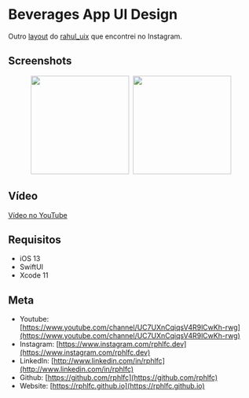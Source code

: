 # Beverages App UI Design
Outro [layout](https://www.instagram.com/p/CD8cWyfAxqe/) do [rahul_uix](https://www.instagram.com/rahul_uix/) que encontrei no Instagram.

## Screenshots
<p align="center">
    <img src="https://user-images.githubusercontent.com/16376748/90963403-b23bb300-e48d-11ea-871b-cd012b955bd4.png" width="200">&nbsp;
    <img src="https://user-images.githubusercontent.com/16376748/90963401-afd95900-e48d-11ea-8af3-a5b0286e764b.png" width="200">&nbsp;
</p>

## Vídeo
[Vídeo no YouTube](https://youtu.be/mZMO7A-pyDI)

## Requisitos
- iOS 13
- SwiftUI
- Xcode 11

## Meta
- Youtube: [https://www.youtube.com/channel/UC7UXnCqiqsV4R9lCwKh-rwg](https://www.youtube.com/channel/UC7UXnCqiqsV4R9lCwKh-rwg)
- Instagram: [https://www.instagram.com/rphlfc.dev](https://www.instagram.com/rphlfc.dev)
- LinkedIn: [http://www.linkedin.com/in/rphlfc](http://www.linkedin.com/in/rphlfc)
- Github: [https://github.com/rphlfc](https://github.com/rphlfc)
- Website: [https://rphlfc.github.io](https://rphlfc.github.io)


